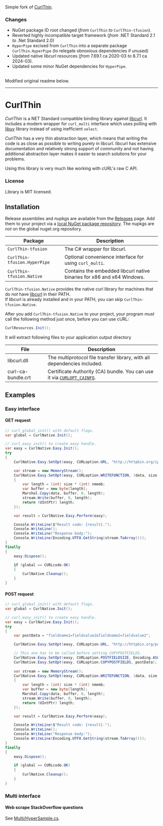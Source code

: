 Simple fork of [CurlThin](https://github.com/stil/CurlThin).

### Changes
- NuGet package ID root changed (_from_ `CurlThin` _to_ `CurlThin-tfusion`).
- Reverted highly incompatible target framework (_from_ .NET Standard 2.1 _to_ .Net Standard 2.0)
- `HyperPipe` excised from `CurlThin` into a separate package `CurlThin.HyperPipe` (to relegate obnoxious dependencies if unused)
- Updated native libcurl resources (_from_ 7.69.1 ca 2020-03 _to_ 8.7.1 ca 2024-03).
- Updated some minor NuGet dependencies for `HyperPipe`.

<br/>
Modified original readme below.
<hr/>

# CurlThin
_CurlThin_ is a NET Standard compatible binding library against [libcurl](https://curl.se/libcurl/).
It includes a modern wrapper for `curl_multi` interface which uses polling with [libuv](https://libuv.org/) library instead of using inefficient `select`.

_CurlThin_ has a very thin abstraction layer, which means that writing the code is as close as possible to writing purely in libcurl. libcurl has extensive documentation and relatively strong support of community and not having additional abstraction layer makes it easier to search solutions for your problems.

Using this library is very much like working with cURL's raw C API.

### License
Library is MIT licensed.

## Installation
Release assemblies and nupkgs are available from the [Releases](https://github.com/TiberiumFusion/CurlThin/releases) page. Add them to your project via a [local NuGet package repository](https://stackoverflow.com/a/48549013). The nupkgs are _not_ on the global nuget.org repository.

| Package   | Description  |
|-----------|--------------|
| `CurlThin-tfusion` | The C# wrapper for libcurl.  |
| `CurlThin-tfusion.HyperPipe` | Optional convenience interface for using `curl_multi`.  |
| `CurlThin-tfusion.Native` | Contains the embedded libcurl native binaries for x86 and x64 Windows. |

`CurlThin-tfusion.Native` provides the native curl library for machines that do *not* have [libcurl](https://curl.se/windows/) in their PATH.
<br/>If libcurl is already installed and in your PATH, you can skip `CurlThin-tfusion.Native`.

After you add `CurlThin-tfusion.Native` to your project, your program *must* call the following method just once, before you can use cURL:

```csharp
CurlResources.Init();
```

It will extract following files to your application output directory

| File | Description |
|-------------|-------------|
| libcurl.dll | The multiprotocol file transfer library, with all dependencies included. |
| curl-ca-bundle.crt | Certificate Authority (CA) bundle. You can use it via [`CURLOPT_CAINFO`](https://curl.se/libcurl/c/CURLOPT_CAINFO.html). |

## Examples

### Easy interface

#### GET request
```csharp
// curl_global_init() with default flags.
var global = CurlNative.Init();

// curl_easy_init() to create easy handle.
var easy = CurlNative.Easy.Init();
try
{
    CurlNative.Easy.SetOpt(easy, CURLoption.URL, "http://httpbin.org/ip");

    var stream = new MemoryStream();
    CurlNative.Easy.SetOpt(easy, CURLoption.WRITEFUNCTION, (data, size, nmemb, user) =>
    {
        var length = (int) size * (int) nmemb;
        var buffer = new byte[length];
        Marshal.Copy(data, buffer, 0, length);
        stream.Write(buffer, 0, length);
        return (UIntPtr) length;
    });

    var result = CurlNative.Easy.Perform(easy);

    Console.WriteLine($"Result code: {result}.");
    Console.WriteLine();
    Console.WriteLine("Response body:");
    Console.WriteLine(Encoding.UTF8.GetString(stream.ToArray()));
}
finally
{
    easy.Dispose();

    if (global == CURLcode.OK)
    {
        CurlNative.Cleanup();
    }
}
```


#### POST request
```csharp
// curl_global_init() with default flags.
var global = CurlNative.Init();

// curl_easy_init() to create easy handle.
var easy = CurlNative.Easy.Init();
try
{
    var postData = "fieldname1=fieldvalue1&fieldname2=fieldvalue2";

    CurlNative.Easy.SetOpt(easy, CURLoption.URL, "http://httpbin.org/post");

    // This one has to be called before setting COPYPOSTFIELDS.
    CurlNative.Easy.SetOpt(easy, CURLoption.POSTFIELDSIZE, Encoding.ASCII.GetByteCount(postData));
    CurlNative.Easy.SetOpt(easy, CURLoption.COPYPOSTFIELDS, postData);
    
    var stream = new MemoryStream();
    CurlNative.Easy.SetOpt(easy, CURLoption.WRITEFUNCTION, (data, size, nmemb, user) =>
    {
        var length = (int) size * (int) nmemb;
        var buffer = new byte[length];
        Marshal.Copy(data, buffer, 0, length);
        stream.Write(buffer, 0, length);
        return (UIntPtr) length;
    });

    var result = CurlNative.Easy.Perform(easy);

    Console.WriteLine($"Result code: {result}.");
    Console.WriteLine();
    Console.WriteLine("Response body:");
    Console.WriteLine(Encoding.UTF8.GetString(stream.ToArray()));
}
finally
{
    easy.Dispose();

    if (global == CURLcode.OK)
    {
        CurlNative.Cleanup();
    }
}
```

### Multi interface

#### Web scrape StackOverflow questions
See [Multi/HyperSample.cs](CurlThin.Samples/Multi/HyperSample.cs).

